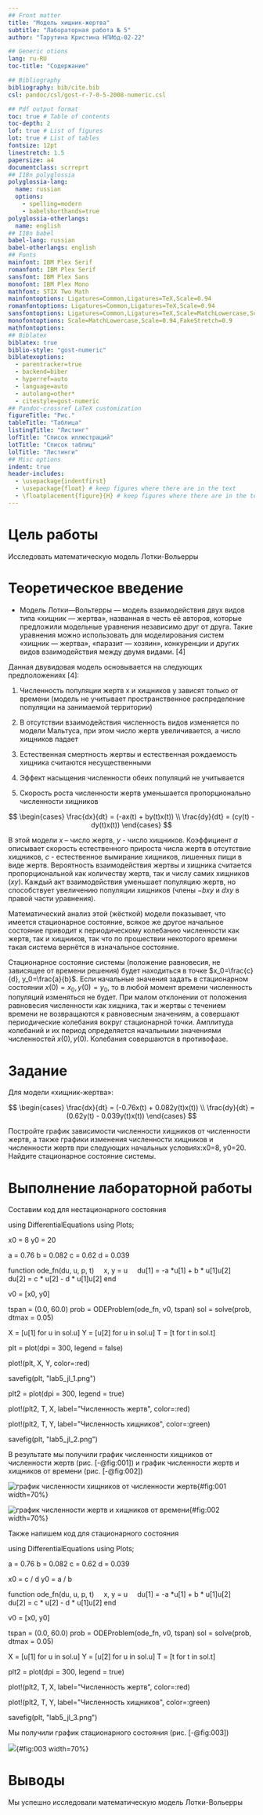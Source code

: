 ```yaml
---
## Front matter
title: "Модель хищник-жертва"
subtitle: "Лабораторная работа № 5"
author: "Тарутина Кристина НПИбд-02-22"

## Generic otions
lang: ru-RU
toc-title: "Содержание"

## Bibliography
bibliography: bib/cite.bib
csl: pandoc/csl/gost-r-7-0-5-2008-numeric.csl

## Pdf output format
toc: true # Table of contents
toc-depth: 2
lof: true # List of figures
lot: true # List of tables
fontsize: 12pt
linestretch: 1.5
papersize: a4
documentclass: scrreprt
## I18n polyglossia
polyglossia-lang:
  name: russian
  options:
	- spelling=modern
	- babelshorthands=true
polyglossia-otherlangs:
  name: english
## I18n babel
babel-lang: russian
babel-otherlangs: english
## Fonts
mainfont: IBM Plex Serif
romanfont: IBM Plex Serif
sansfont: IBM Plex Sans
monofont: IBM Plex Mono
mathfont: STIX Two Math
mainfontoptions: Ligatures=Common,Ligatures=TeX,Scale=0.94
romanfontoptions: Ligatures=Common,Ligatures=TeX,Scale=0.94
sansfontoptions: Ligatures=Common,Ligatures=TeX,Scale=MatchLowercase,Scale=0.94
monofontoptions: Scale=MatchLowercase,Scale=0.94,FakeStretch=0.9
mathfontoptions:
## Biblatex
biblatex: true
biblio-style: "gost-numeric"
biblatexoptions:
  - parentracker=true
  - backend=biber
  - hyperref=auto
  - language=auto
  - autolang=other*
  - citestyle=gost-numeric
## Pandoc-crossref LaTeX customization
figureTitle: "Рис."
tableTitle: "Таблица"
listingTitle: "Листинг"
lofTitle: "Список иллюстраций"
lotTitle: "Список таблиц"
lolTitle: "Листинги"
## Misc options
indent: true
header-includes:
  - \usepackage{indentfirst}
  - \usepackage{float} # keep figures where there are in the text
  - \floatplacement{figure}{H} # keep figures where there are in the text
---
```


# Цель работы

Исследовать математическую модель Лотки-Вольерры

# Теоретическое введение

- Модель Лотки—Вольтерры — модель взаимодействия двух видов типа «хищник — жертва», названная в честь её авторов, которые предложили модельные уравнения независимо друг от друга. Такие уравнения можно использовать для моделирования систем «хищник — жертва», «паразит — хозяин», конкуренции и других видов взаимодействия между двумя видами. [4]

Данная двувидовая модель основывается на
следующих предположениях [4]:

1. Численность популяции жертв x и хищников y зависят только от времени (модель не учитывает пространственное распределение популяции на занимаемой территории)

2. В отсутствии взаимодействия численность видов изменяется по модели Мальтуса, при этом число жертв увеличивается, а число хищников падает

3. Естественная смертность жертвы и естественная рождаемость хищника считаются несущественными

4. Эффект насыщения численности обеих популяций не учитывается

5. Скорость роста численности жертв уменьшается пропорционально численности хищников

$$
 \begin{cases}
	\frac{dx}{dt} = (-ax(t) + by(t)x(t))
	\\   
	\frac{dy}{dt} = (cy(t) - dy(t)x(t))
 \end{cases}
$$

В этой модели $x$ – число жертв, $y$ - число хищников.
Коэффициент $a$ описывает скорость естественного прироста числа жертв в отсутствие хищников, $с$ - естественное вымирание хищников, лишенных пищи в виде жертв.
Вероятность взаимодействия жертвы и хищника считается пропорциональной как количеству жертв, так и числу самих хищников ($xy$).
Каждый акт взаимодействия уменьшает популяцию жертв, но способствует увеличению популяции хищников (члены $-bxy$ и $dxy$ в правой части уравнения).

Математический анализ этой (жёсткой) модели показывает, что имеется стационарное состояние, всякое же другое начальное состояние приводит
к периодическому колебанию численности как жертв, так и хищников, так что по прошествии некоторого времени такая система вернётся в изначальное состояние.

Стационарное состояние системы (положение равновесия, не зависящее от времени решения) будет находиться
в точке $x_0=\frac{c}{d}, y_0=\frac{a}{b}$. Если начальные значения задать в стационарном состоянии $x(0) = x_0, y(0) = y_0$, то в любой момент времени
численность популяций изменяться не будет. При малом отклонении от положения равновесия численности как хищника, так и жертвы с течением времени не
возвращаются к равновесным значениям, а совершают периодические колебания вокруг стационарной точки. Амплитуда колебаний и их период определяется
начальными значениями численностей $x(0), y(0)$. Колебания совершаются в противофазе.


# Задание

Для модели «хищник-жертва»:

$$
 \begin{cases}
	\frac{dx}{dt} = (-0.76x(t) + 0.082y(t)x(t))
	\\   
	\frac{dy}{dt} = (0.62y(t) - 0.039y(t)x(t))
 \end{cases}
$$

Постройте график зависимости численности хищников от численности жертв,
а также графики изменения численности хищников и численности жертв при
следующих начальных условиях:x0=8, y0=20. Найдите стационарное
состояние системы.

# Выполнение лабораторной работы

Составим код для нестационарного состояния

using DifferentialEquations
using Plots;

x0 = 8
y0 = 20

a = 0.76
b = 0.082
c = 0.62
d = 0.039

function ode_fn(du, u, p, t)
    x, y = u
    du[1] = -a *u[1] + b * u[1]u[2]
    du[2] = c * u[2] - d * u[1]u[2]
end

v0 = [x0, y0]

tspan = (0.0, 60.0)
prob = ODEProblem(ode_fn, v0, tspan)
sol = solve(prob, dtmax = 0.05)

X = [u[1] for u in sol.u]
Y = [u[2] for u in sol.u]
T = [t for t in sol.t]

plt = plot(dpi = 300, legend = false)

plot!(plt, X, Y, color=:red)

savefig(plt, "lab5_jl_1.png")

plt2 = plot(dpi = 300, legend = true)

plot!(plt2, T, X, label="Численность жертв", color=:red)

plot!(plt2, T, Y, label="Численность хищников", color=:green)

savefig(plt, "lab5_jl_2.png")

В результате мы получили график численности хищников от численности жертв (рис. [-@fig:001]) и график численности жертв и хищников от времени (рис. [-@fig:002])

![график численности хищников от численности жертв](image/1.png){#fig:001 width=70%}

![график численности жертв и хищников от времени](image/2.png){#fig:002 width=70%}

Также напишем код для стационарного состояния

using DifferentialEquations
using Plots;

a = 0.76
b = 0.082
c = 0.62
d = 0.039

x0 = c / d
y0 = a / b

function ode_fn(du, u, p, t)
    x, y = u
    du[1] = -a *u[1] + b * u[1]u[2]
    du[2] = c * u[2] - d * u[1]u[2]
end

v0 = [x0, y0]

tspan = (0.0, 60.0)
prob = ODEProblem(ode_fn, v0, tspan)
sol = solve(prob, dtmax = 0.05)

X = [u[1] for u in sol.u]
Y = [u[2] for u in sol.u]
T = [t for t in sol.t]

plt2 = plot(dpi = 300, legend = true)

plot!(plt2, T, X, label="Численность жертв", color=:red)

plot!(plt2, T, Y, label="Численность хищников", color=:green)

savefig(plt, "lab5_jl_3.png")

Мы получили график стационарного состояния (рис. [-@fig:003])

![](image/3.png){#fig:003 width=70%}

# Выводы

Мы успешно исследовали математическую модель Лотки-Вольерры
